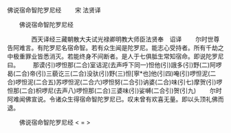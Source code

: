   佛说宿命智陀罗尼经
　　宋 法贤译




　　佛说宿命智陀罗尼经

　　　　西天译经三藏朝散大夫试光禄卿明教大师臣法贤奉　诏译
　　尔时世尊告阿难言。有陀罗尼名宿命智。若有众生闻是陀罗尼。能志心受持者。所有千劫之中极重罪业皆悉消灭。若能终身不间断者。是人于七俱胝生常知宿命。即说陀罗尼曰。
　　那谟(引)啰怛那(二合)室诘泥(去声呼下同一)怛他(引)誐多(引)野(二)阿啰曷(二合)帝(引)三藐讫三(二合)没驮(引)野(三)怛[寧*也]他(引四)唵(引)啰怛泥(二合)啰怛泥(二合五)苏啰怛泥(二合六)啰怛努(二合引)讷婆(二合)味(引七)摩贺(引)啰怛那(二合)枳啰尼(去声八)啰怛那(二合)三婆味(引)娑嚩(二合引)贺(引九)
　　尔时阿难闻佛宣说。令诸众生得宿命智陀罗尼已。叹未曾有欢喜无量。即以头顶礼佛而退。

　　佛说宿命智陀罗尼经
< =  >


